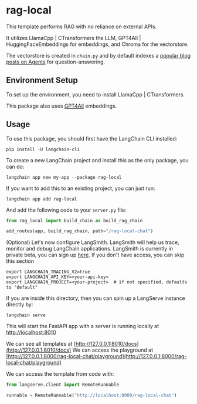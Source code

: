 
# rag-local

This template performs RAG with no reliance on external APIs. 

It utilizes LlamaCpp | CTransformers  the LLM, GPT4All | HuggingFaceEmbeddings for embeddings, and Chroma for the vectorstore.

The vectorstore is created in `chain.py` and by default indexes a [popular blog posts on Agents](https://lilianweng.github.io/posts/2023-06-23-agent/) for question-answering. 

## Environment Setup

To set up the environment, you need to install LlamaCpp | CTransformers. 

This package also uses [GPT4All](https://python.langchain.com/docs/integrations/text_embedding/gpt4all) embeddings. 

## Usage

To use this package, you should first have the LangChain CLI installed:

```shell
pip install -U langchain-cli
```

To create a new LangChain project and install this as the only package, you can do:

```shell
langchain app new my-app --package rag-local
```

If you want to add this to an existing project, you can just run:

```shell
langchain app add rag-local
```

And add the following code to your `server.py` file:
```python
from rag_local import build_chain as build_rag_chain

add_routes(app, build_rag_chain, path="/rag-local-chat")
```

(Optional) Let's now configure LangSmith. LangSmith will help us trace, monitor and debug LangChain applications. LangSmith is currently in private beta, you can sign up [here](https://smith.langchain.com/). If you don't have access, you can skip this section

```shell
export LANGCHAIN_TRACING_V2=true
export LANGCHAIN_API_KEY=<your-api-key>
export LANGCHAIN_PROJECT=<your-project>  # if not specified, defaults to "default"
```

If you are inside this directory, then you can spin up a LangServe instance directly by:

```shell
langchain serve
```

This will start the FastAPI app with a server is running locally at 
[http://localhost:8010](http://localhost:8010)

We can see all templates at [http://127.0.0.1:8010/docs](http://127.0.0.1:8010/docs)
We can access the playground at [http://127.0.0.1:8000/rag-local-chat/playground](http://127.0.0.1:8000/rag-local-chat/playground)  

We can access the template from code with:

```python
from langserve.client import RemoteRunnable

runnable = RemoteRunnable("http://localhost:8000/rag-local-chat")
```



